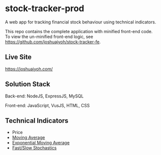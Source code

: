 # stock-tracker-prod

A web app for tracking financial stock behaviour using technical indicators.

This repo contains the complete application with minified front-end code. To view the un-minified front-end logic, see https://github.com/joshuajyoh/stock-tracker-fe.

## Live Site

https://joshuajyoh.com/

## Solution Stack

Back-end: NodeJS, ExpressJS, MySQL

Front-end: JavaScript, VusJS, HTML, CSS

## Technical Indicators

- Price
- [Moving Average](https://www.investopedia.com/terms/m/movingaverage.asp#:~:text=of%20Moving%20Averages-,Simple%20Moving%20Average,-A%20simple%20moving)
- [Exponential Moving Average](https://www.investopedia.com/terms/m/movingaverage.asp#:~:text=Jiang%20%C2%A9%20Investopedia%C2%A02021-,Exponential%20Moving%20Average%20(EMA),-The%20exponential%20moving)
- [Fast/Slow Stochastics](https://www.investopedia.com/terms/s/stochasticoscillator.asp)
